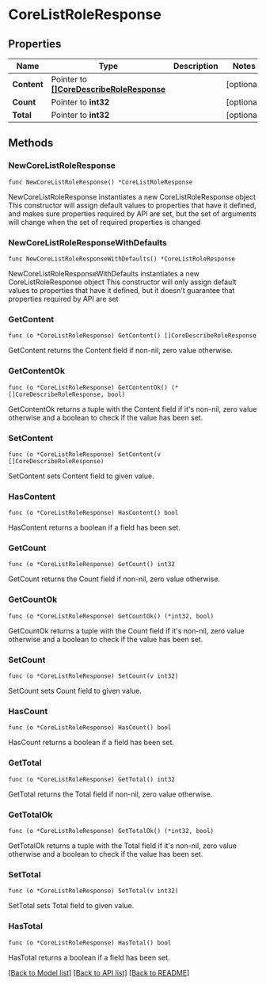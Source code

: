 # CoreListRoleResponse

## Properties

Name | Type | Description | Notes
------------ | ------------- | ------------- | -------------
**Content** | Pointer to [**[]CoreDescribeRoleResponse**](CoreDescribeRoleResponse.md) |  | [optional] 
**Count** | Pointer to **int32** |  | [optional] 
**Total** | Pointer to **int32** |  | [optional] 

## Methods

### NewCoreListRoleResponse

`func NewCoreListRoleResponse() *CoreListRoleResponse`

NewCoreListRoleResponse instantiates a new CoreListRoleResponse object
This constructor will assign default values to properties that have it defined,
and makes sure properties required by API are set, but the set of arguments
will change when the set of required properties is changed

### NewCoreListRoleResponseWithDefaults

`func NewCoreListRoleResponseWithDefaults() *CoreListRoleResponse`

NewCoreListRoleResponseWithDefaults instantiates a new CoreListRoleResponse object
This constructor will only assign default values to properties that have it defined,
but it doesn't guarantee that properties required by API are set

### GetContent

`func (o *CoreListRoleResponse) GetContent() []CoreDescribeRoleResponse`

GetContent returns the Content field if non-nil, zero value otherwise.

### GetContentOk

`func (o *CoreListRoleResponse) GetContentOk() (*[]CoreDescribeRoleResponse, bool)`

GetContentOk returns a tuple with the Content field if it's non-nil, zero value otherwise
and a boolean to check if the value has been set.

### SetContent

`func (o *CoreListRoleResponse) SetContent(v []CoreDescribeRoleResponse)`

SetContent sets Content field to given value.

### HasContent

`func (o *CoreListRoleResponse) HasContent() bool`

HasContent returns a boolean if a field has been set.

### GetCount

`func (o *CoreListRoleResponse) GetCount() int32`

GetCount returns the Count field if non-nil, zero value otherwise.

### GetCountOk

`func (o *CoreListRoleResponse) GetCountOk() (*int32, bool)`

GetCountOk returns a tuple with the Count field if it's non-nil, zero value otherwise
and a boolean to check if the value has been set.

### SetCount

`func (o *CoreListRoleResponse) SetCount(v int32)`

SetCount sets Count field to given value.

### HasCount

`func (o *CoreListRoleResponse) HasCount() bool`

HasCount returns a boolean if a field has been set.

### GetTotal

`func (o *CoreListRoleResponse) GetTotal() int32`

GetTotal returns the Total field if non-nil, zero value otherwise.

### GetTotalOk

`func (o *CoreListRoleResponse) GetTotalOk() (*int32, bool)`

GetTotalOk returns a tuple with the Total field if it's non-nil, zero value otherwise
and a boolean to check if the value has been set.

### SetTotal

`func (o *CoreListRoleResponse) SetTotal(v int32)`

SetTotal sets Total field to given value.

### HasTotal

`func (o *CoreListRoleResponse) HasTotal() bool`

HasTotal returns a boolean if a field has been set.


[[Back to Model list]](../README.md#documentation-for-models) [[Back to API list]](../README.md#documentation-for-api-endpoints) [[Back to README]](../README.md)


